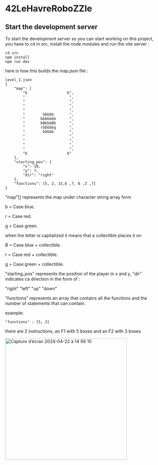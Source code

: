 # 42LeHavreRoboZZle

## Start the development server
To start the development server so you can start working on this project, you have to cd in src, install the node modules and run the vite server :

```
cd src
npm install
npm run dev
```

here is how this builds the map.json file :
```
level_1.json
{
	"map": [
		"b                  b",
		"                    ",
		"                    ",
		"                    ",
		"                    ",
		"        bbbbb       ",
		"       bbbbbbb      ",
		"       bBbbbBb      ",
		"       rbbbbbg      ",
		"        bbbbb       ",
		"                    ",
		"                    ",
		"                    ",
		"                    ",
		"b                  b"
	],
	"starting_pos": {
		"x": 10,
		"y": 7,
		"dir": "right"
	},
	"functions": [5, 2, 15,6 ,7, 6 ,3 ,7]
}
```

"map"[] represents the map under character string array form

b = Case blue.

r = Case red.

g = Case green.

when the letter is capitalized it means that a collectible places it on

B = Case blue + collectible.

r = Case red + collectible.

g = Case green + collectible.

"starting_pos" represents the position of the player in x and y, "dir" indicates ca direction in the form of  : 

"right"
"left"
"up"
"down"

"functions" represents an array that contains all the functions and the number of statements that can contain.

example:
```
"functions" : [5, 3]
```
there are 2 instructions, an F1 with 5 boxes and an F2 with 3 boxes

<img width="394" alt="Capture d’écran 2024-04-22 à 14 06 10" src="https://github.com/42LeHavre/42LeHavreRoboZZle/assets/90618758/23e62e80-55ce-4bbc-9156-8dd92c5b46ce">

